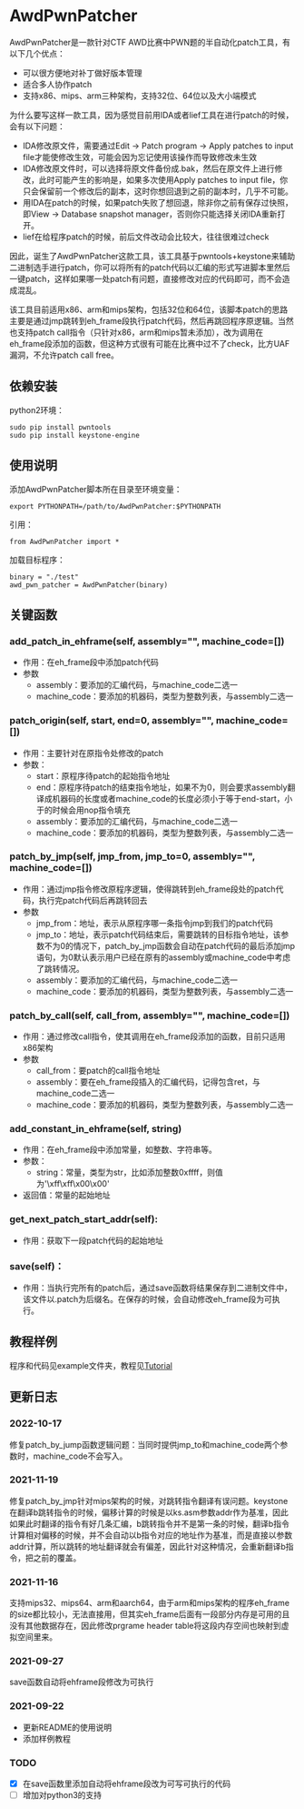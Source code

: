 # AwdPwnPatcher

AwdPwnPatcher是一款针对CTF AWD比赛中PWN题的半自动化patch工具，有以下几个优点：

- 可以很方便地对补丁做好版本管理
- 适合多人协作patch
- 支持x86、mips、arm三种架构，支持32位、64位以及大小端模式

为什么要写这样一款工具，因为感觉目前用IDA或者lief工具在进行patch的时候，会有以下问题：

- IDA修改原文件，需要通过Edit -> Patch program -> Apply patches to input file才能使修改生效，可能会因为忘记使用该操作而导致修改未生效
- IDA修改原文件时，可以选择将原文件备份成.bak，然后在原文件上进行修改，此时可能产生的影响是，如果多次使用Apply patches to input file，你只会保留前一个修改后的副本，这时你想回退到之前的副本时，几乎不可能。
- 用IDA在patch的时候，如果patch失败了想回退，除非你之前有保存过快照，即View -> Database snapshot manager，否则你只能选择关闭IDA重新打开。
- lief在给程序patch的时候，前后文件改动会比较大，往往很难过check

因此，诞生了AwdPwnPatcher这款工具，该工具基于pwntools+keystone来辅助二进制选手进行patch，你可以将所有的patch代码以汇编的形式写进脚本里然后一键patch，这样如果哪一处patch有问题，直接修改对应的代码即可，而不会造成混乱。

该工具目前适用x86、arm和mips架构，包括32位和64位，该脚本patch的思路主要是通过jmp跳转到eh_frame段执行patch代码，然后再跳回程序原逻辑。当然也支持patch call指令（只针对x86，arm和mips暂未添加），改为调用在eh_frame段添加的函数，但这种方式很有可能在比赛中过不了check，比方UAF漏洞，不允许patch call free。

## 依赖安装

python2环境：

```
sudo pip install pwntools
sudo pip install keystone-engine
```

## 使用说明

添加AwdPwnPatcher脚本所在目录至环境变量：

```
export PYTHONPATH=/path/to/AwdPwnPatcher:$PYTHONPATH
```

引用：

```
from AwdPwnPatcher import *
```

加载目标程序：

```
binary = "./test"
awd_pwn_patcher = AwdPwnPatcher(binary)
```

## 关键函数

### add_patch_in_ehframe(self, assembly="", machine_code=[])

- 作用：在eh_frame段中添加patch代码
- 参数
  - assembly：要添加的汇编代码，与machine_code二选一
  - machine_code：要添加的机器码，类型为整数列表，与assembly二选一

### patch_origin(self, start, end=0, assembly="", machine_code=[])

- 作用：主要针对在原指令处修改的patch
- 参数：
  - start：原程序待patch的起始指令地址
  - end：原程序待patch的结束指令地址，如果不为0，则会要求assembly翻译成机器码的长度或者machine_code的长度必须小于等于end-start，小于的时候会用nop指令填充
  - assembly：要添加的汇编代码，与machine_code二选一
  - machine_code：要添加的机器码，类型为整数列表，与assembly二选一

### patch_by_jmp(self, jmp_from, jmp_to=0, assembly="", machine_code=[])

- 作用：通过jmp指令修改原程序逻辑，使得跳转到eh_frame段处的patch代码，执行完patch代码后再跳转回去
- 参数
  - jmp_from：地址，表示从原程序哪一条指令jmp到我们的patch代码
  - jmp_to：地址，表示patch代码结束后，需要跳转的目标指令地址，该参数不为0的情况下，patch_by_jmp函数会自动在patch代码的最后添加jmp语句，为0默认表示用户已经在原有的assembly或machine_code中考虑了跳转情况。
  - assembly：要添加的汇编代码，与machine_code二选一
  - machine_code：要添加的机器码，类型为整数列表，与assembly二选一

### patch_by_call(self, call_from, assembly="", machine_code=[])

- 作用：通过修改call指令，使其调用在eh_frame段添加的函数，目前只适用x86架构
- 参数
  - call_from：要patch的call指令地址
  - assembly：要在eh_frame段插入的汇编代码，记得包含ret，与machine_code二选一
  - machine_code：要添加的机器码，类型为整数列表，与assembly二选一

### add_constant_in_ehframe(self, string)

- 作用：在eh_frame段中添加常量，如整数、字符串等。
- 参数：
  - string：常量，类型为str，比如添加整数0xffff，则值为'\xff\xff\x00\x00'
- 返回值：常量的起始地址

### get_next_patch_start_addr(self):

- 作用：获取下一段patch代码的起始地址

### save(self)：

- 作用：当执行完所有的patch后，通过save函数将结果保存到二进制文件中，该文件以.patch为后缀名。在保存的时候，会自动修改eh_frame段为可执行。

## 教程样例

程序和代码见example文件夹，教程见[Tutorial](./Tutorial.md)

## 更新日志

### 2022-10-17

修复patch_by_jump函数逻辑问题：当同时提供jmp_to和machine_code两个参数时，machine_code不会写入。

### 2021-11-19

修复patch_by_jmp针对mips架构的时候，对跳转指令翻译有误问题。keystone在翻译b跳转指令的时候，偏移计算的时候是以ks.asm参数addr作为基准，因此如果此时翻译的指令有好几条汇编，b跳转指令并不是第一条的时候，翻译b指令计算相对偏移的时候，并不会自动以b指令对应的地址作为基准，而是直接以参数addr计算，所以跳转的地址翻译就会有偏差，因此针对这种情况，会重新翻译b指令，把之前的覆盖。

### 2021-11-16

支持mips32、mips64、arm和aarch64，由于arm和mips架构的程序eh_frame的size都比较小，无法直接用，但其实eh_frame后面有一段部分内存是可用的且没有其他数据存在，因此修改prgrame header table将这段内存空间也映射到虚拟空间里来。

### 2021-09-27

save函数自动将ehframe段修改为可执行

### 2021-09-22

- 更新README的使用说明
- 添加样例教程

### TODO

- [x] 在save函数里添加自动将ehframe段改为可写可执行的代码
- [ ] 增加对python3的支持
